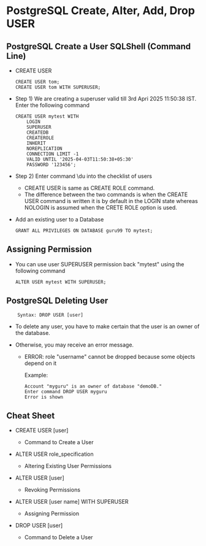 #	PostgreSQL Create, Alter, Add, Drop USER

##	PostgreSQL Create a User SQLShell (Command Line)

-	CREATE USER
	
		CREATE USER tom;
		CREATE USER tom WITH SUPERUSER;
					

-	Step 1) We are creating a superuser valid till 3rd Apri 2025 11:50:38 IST. Enter the following command
		
		CREATE USER mytest WITH
			LOGIN
			SUPERUSER
			CREATEDB
			CREATEROLE
			INHERIT
			NOREPLICATION
			CONNECTION LIMIT -1
			VALID UNTIL '2025-04-03T11:50:38+05:30' 
			PASSWORD '123456';
			
-	Step 2) Enter command \du into the checklist of users

	-	CREATE USER is same as CREATE ROLE command. 
	-	The difference between the two commands is when the CREATE USER command is written it is by default in the LOGIN state whereas NOLOGIN is assumed when the CRETE ROLE option is used.			

	
-	Add an existing user to a Database
	
	
		GRANT ALL PRIVILEGES ON DATABASE guru99 TO mytest;
		
		
##	Assigning Permission
			
-	You can use user SUPERUSER permission back "mytest" using the following command

		ALTER USER mytest WITH SUPERUSER;

##	PostgreSQL Deleting User
			
		Syntax: DROP USER [user]
		
-	To delete any user, you have to make certain that the user is an owner of the database. 
-	Otherwise, you may receive an error message.

	-	ERROR:  role "username" cannot be dropped because some objects depend on it

		
		Example:

			Account "myguru" is an owner of database "demoDB."
			Enter command DROP USER myguru
			Error is shown

		
##	Cheat Sheet

-	CREATE USER [user]

	-	Command to Create a User

-	ALTER USER role_specification

	-	Altering Existing User Permissions

-	ALTER USER [user]

	-	Revoking Permissions

-	ALTER USER [user name] WITH SUPERUSER

	-	Assigning Permission

-	DROP USER [user]

	-	Command to Delete a User		
		
		
		
		
		
		
		
		
		
		
		
		
		
		
		
		
		
		
		
		
		
		
		
		
		
		
		
		
		
		
		
		
		
		
		
		
		
		
		
		
		
		
		
		
		
		
		
		
		
		

		
